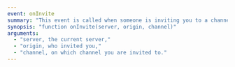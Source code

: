 ```yaml
---
event: onInvite
summary: "This event is called when someone is inviting you to a channel."
synopsis: "function onInvite(server, origin, channel)"
arguments:
  - "server, the current server,"
  - "origin, who invited you,"
  - "channel, on which channel you are invited to."
---
```

